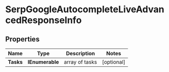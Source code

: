 # SerpGoogleAutocompleteLiveAdvancedResponseInfo


## Properties

| Name | Type | Description | Notes |
|------------ | ------------- | ------------- | -------------|
**Tasks** | **IEnumerable<SerpGoogleAutocompleteLiveAdvancedTaskInfo>** | array of tasks |[optional]|